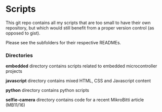 Scripts
=======

This git repo contains all my scripts that are too small to have their own repository,
but which would still benefit from a proper version control (as opposed to gist).

Please see the subfolders for their respective READMEs.

### Directories

**embedded** directory contains scripts related to embedded microcontroller projects

**javascript** directory contains mixed HTML, CSS and Javascript content

**python** directory contains python scripts

**selfie-camera** directory contains code for a recent MikroBitti article (MB11/16)